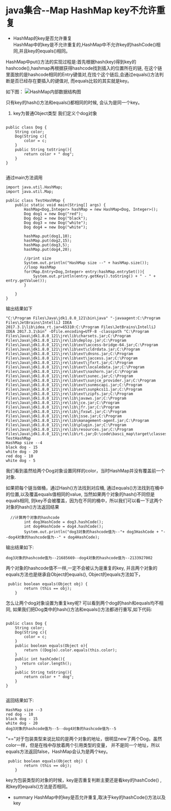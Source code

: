 # java集合--Map HashMap key不允许重复


- HashMap的key是否允许重复<br>
HashMap中的key是不允许重复的,HashMap中不允许key的hashCode()相同,并且key的equals()相同。

HashMap中put()方法的实现过程是:首先根据hash(key)得到key的hashcode(),hashmap再根据获得hashcode找到插入的位置所在的链,
在这个链里面放的是hashcode相同的Entry键值对,在找个这个链后,会通过equals()方法判断是否已经存在要插入的键值对, 而equals比较的其实就是key。

如下图：
![HashMap内部数据结构图](https://img-blog.csdn.net/20160126094822495)

只有key的hash()方法和equals()都相同的时候, 会认为是同一个key。

1. key为普通Object类型
我们定义个dog对象
```

public class Dog {
    String color;
    Dog(String c){
        color = c;
    }
    public String toString(){
        return color + " dog";
    }
}


```
通过main方法调用
```
import java.util.HashMap;
import java.util.Map;

public class TestHashMap {
    public static void main(String[] args) {
        HashMap<Dog,Integer> hashMap = new HashMap<Dog, Integer>();
        Dog dog1 = new Dog("red");
        Dog dog2 = new Dog("black");
        Dog dog3 = new Dog("white");
        Dog dog4 = new Dog("white");

        hashMap.put(dog1,10);
        hashMap.put(dog2,15);
        hashMap.put(dog3,5);
        hashMap.put(dog4,20);

        //print size
        System.out.println("HashMap size --" + hashMap.size());
        //loop HashMap
        for(Map.Entry<Dog,Integer> entry:hashMap.entrySet()){
            System.out.println(entry.getKey().toString() + " - " + entry.getValue());
        }
    
    }
}

```
输出结果如下
```
"C:\Program Files\Java\jdk1.8.0_121\bin\java" "-javaagent:C:\Program Files\JetBrains\IntelliJ IDEA 2017.3.1\lib\idea_rt.jar=65310:C:\Program Files\JetBrains\IntelliJ IDEA 2017.3.1\bin" -Dfile.encoding=UTF-8 -classpath "C:\Program Files\Java\jdk1.8.0_121\jre\lib\charsets.jar;C:\Program Files\Java\jdk1.8.0_121\jre\lib\deploy.jar;C:\Program Files\Java\jdk1.8.0_121\jre\lib\ext\access-bridge-64.jar;C:\Program Files\Java\jdk1.8.0_121\jre\lib\ext\cldrdata.jar;C:\Program Files\Java\jdk1.8.0_121\jre\lib\ext\dnsns.jar;C:\Program Files\Java\jdk1.8.0_121\jre\lib\ext\jaccess.jar;C:\Program Files\Java\jdk1.8.0_121\jre\lib\ext\jfxrt.jar;C:\Program Files\Java\jdk1.8.0_121\jre\lib\ext\localedata.jar;C:\Program Files\Java\jdk1.8.0_121\jre\lib\ext\nashorn.jar;C:\Program Files\Java\jdk1.8.0_121\jre\lib\ext\sunec.jar;C:\Program Files\Java\jdk1.8.0_121\jre\lib\ext\sunjce_provider.jar;C:\Program Files\Java\jdk1.8.0_121\jre\lib\ext\sunmscapi.jar;C:\Program Files\Java\jdk1.8.0_121\jre\lib\ext\sunpkcs11.jar;C:\Program Files\Java\jdk1.8.0_121\jre\lib\ext\zipfs.jar;C:\Program Files\Java\jdk1.8.0_121\jre\lib\javaws.jar;C:\Program Files\Java\jdk1.8.0_121\jre\lib\jce.jar;C:\Program Files\Java\jdk1.8.0_121\jre\lib\jfr.jar;C:\Program Files\Java\jdk1.8.0_121\jre\lib\jfxswt.jar;C:\Program Files\Java\jdk1.8.0_121\jre\lib\jsse.jar;C:\Program Files\Java\jdk1.8.0_121\jre\lib\management-agent.jar;C:\Program Files\Java\jdk1.8.0_121\jre\lib\plugin.jar;C:\Program Files\Java\jdk1.8.0_121\jre\lib\resources.jar;C:\Program Files\Java\jdk1.8.0_121\jre\lib\rt.jar;D:\code\basci_map\target\classes" TestHashMap
HashMap size --4
black dog - 15
white dog - 20
red dog - 10
white dog - 5
```

我们看到虽然给两个Dog对象设置同样的color，当时HashMap并没有覆盖前一个对象.


如果把每个链当做桶，通过Hash()方法找到对应桶, 通过equals()方法找到在桶中的位置,以及覆盖equals值相同的value,
当然如果两个对象的hash()不同但是equals相同, 则key不会被覆盖，因为在不同的桶中，所以我们可以看一下这两个对象的hash()方法返回结果

```
  //计算两个对象的hashcode
        int dog3HashCode = dog3.hashCode();
        int dog4HashCode = dog4.hashCode();
        System.out.println("dog3对象的hashcode值为--"+ dog3HashCode + "--dog4对象的hashcode值为--" + dog4HashCode);
```

输出结果如下:
```
dog3对象的hashcode值为--21685669--dog4对象的hashcode值为--2133927002
```

两个对象的hashcode值不一样,一定不会被认为是重复的key, 并且两个对象的equals方法也是继承自Object的equals(),
Object的equals方法如下，
```
 public boolean equals(Object obj) {
        return (this == obj);
    }
```

怎么让两个dog对象设置为重复key呢?
可以看到两个dog的hash和equals均不相同, 如果我们把Dog类中的hash()方法和equals()方法都进行重写,如下代码:
```

public class Dog {
    String color;
    Dog(String c){
        color = c;
    }
    public boolean equals(Object o){
        return ((Dog)o).color.equals(this.color);
    }
    public int hashCode(){
       return color.length();
    }
    public String toString(){
        return color + " dog";
    }
}


```

返回结果如下:
```
HashMap size --3
red dog - 10
black dog - 15
white dog - 20
dog3对象的hashcode值为--5--dog4对象的hashcode值为--5
```

"=="对于包装类型来说比较的是两个对象的地址，很明显new了两个Dog，虽然color一样，但是在栈中存放着两个引用类型的变量，
并不是同一个地址，所以equals方法返回false，HashMap会认为是两个key。
    
```
 public boolean equals(Object obj) {
        return (this == obj);
    }
```

key为包装类型的对象的时候，key是否重复判断主要还是看key的hashCode() ,和key的equals()方法是否相同。




- summary
HashMap中的key是否允许重复,取决于key的hashCode()方法以及key






